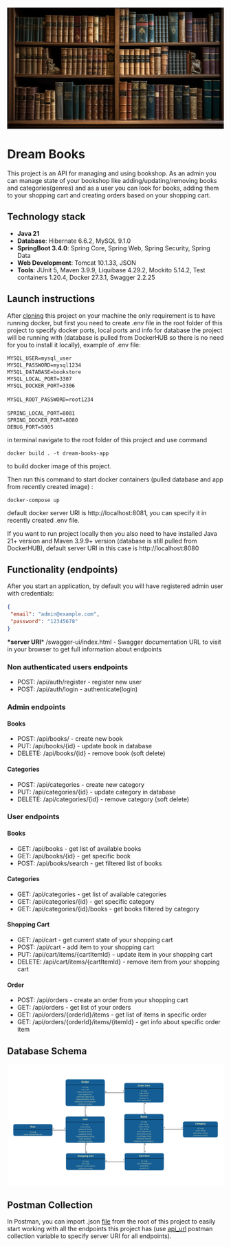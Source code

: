 ![bookshelf.jpg](src/main/resources/static/bookshelf.jpg)
# Dream Books
This project is an API for managing and using bookshop. 
As an admin you can manage state of your bookshop like adding/updating/removing books 
and categories(genres) and as a user you can look for books, adding them to your shopping cart and 
creating orders based on your shopping cart.

## Technology stack
- **Java 21**
- **Database**: Hibernate 6.6.2, MySQL 9.1.0
- **SpringBoot 3.4.0**: Spring Core, Spring Web, Spring Security, Spring Data
- **Web Development**: Tomcat 10.1.33, JSON
- **Tools**: JUnit 5, Maven 3.9.9, Liquibase 4.29.2, Mockito 5.14.2, Test containers 1.20.4, 
Docker 27.3.1, Swagger 2.2.25

## Launch instructions
After [cloning](https://github.com/ihorromaniuk/bookstore.git) this project on your machine the 
only requirement is to have running docker, but first you need to create .env file in the root
folder of this project to specify docker ports, local ports and info for database the project 
will be running with (database is pulled from DockerHUB so there is no need for you to install 
it locally), example of .env file: 
```dotenv
MYSQL_USER=mysql_user
MYSQL_PASSWORD=mysql1234
MYSQL_DATABASE=bookstore
MYSQL_LOCAL_PORT=3307
MYSQL_DOCKER_PORT=3306

MYSQL_ROOT_PASSWORD=root1234

SPRING_LOCAL_PORT=8081
SPRING_DOCKER_PORT=8080
DEBUG_PORT=5005
```
in terminal navigate to the root folder of this project and use command
```console
docker build . -t dream-books-app
```
to build docker image of this project.

Then run this command to start docker containers (pulled database and app from recently
created image) :
```console
docker-compose up
```
default docker server URI is http://localhost:8081, you can specify it in recently created .env 
file.

If you want to run project locally then you also need to have installed Java 21+ version and 
Maven 3.9.9+ version (database is still pulled from DockerHUB), default server URI in this case 
is http://localhost:8080

## Functionality (endpoints)
After you start an application, by default you will have registered admin user with credentials:
```json
{
 "email": "admin@example.com",
 "password": "12345678"
}
```

**\*server URI*** /swagger-ui/index.html - Swagger documentation URL to visit in your browser to 
get full information about endpoints
### Non authenticated users endpoints
- POST: /api/auth/register - register new user
- POST: /api/auth/login - authenticate(login)
### Admin endpoints
#### Books
- POST: /api/books/ - create new book
- PUT: /api/books/{id} - update book in database
- DELETE: /api/books/{id} - remove book (soft delete)
#### Categories
- POST: /api/categories - create new category
- PUT: /api/categories/{id} - update category in database
- DELETE: /api/categories/{id} - remove category (soft delete)
### User endpoints
#### Books
- GET: /api/books - get list of available books
- GET: /api/books/{id} - get specific book
- POST: /api/books/search - get filtered list of books
#### Categories
- GET: /api/categories - get list of available categories
- GET: /api/categories/{id} - get specific category
- GET: /api/categories/{id}/books - get books filtered by category
#### Shopping Cart
- GET: /api/cart - get current state of your shopping cart
- POST: /api/cart - add item to your shopping cart
- PUT: /api/cart/items/{cartItemId} - update item in your shopping cart
- DELETE: /api/cart/items/{cartItemId} - remove item from your shopping cart
#### Order
- POST: /api/orders - create an order from your shopping cart
- GET: /api/orders - get list of your orders
- GET: /api/orders/{orderId}/items - get list of items in specific order
- GET: /api/orders/{orderId}/items/{itemId} - get info about specific order item
## Database Schema
![db_schema.png](src/main/resources/static/DB_schema.png)
## Postman Collection
In Postman, you can import .json [file](BookStore.postman_collection.json) from the root of this
project to easily start working with all the endpoints this project has (use [api_url]() postman 
collection variable to specify server URI for all endpoints).